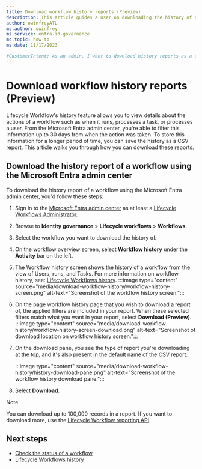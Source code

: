 ```yaml
---
title: Download workflow history reports (Preview)
description: This article guides a user on downloading the history of a Lifecycle workflow.
author: owinfreyATL
ms.author: owinfrey
ms.service: entra-id-governance
ms.topic: how-to
ms.date: 11/17/2023

#CustomerIntent: As an admin, I want to download history reports as a CSV.
---
```


# Download workflow history reports (Preview)

Lifecycle Workflow's history feature allows you to view details about the actions of a workflow such as when it runs, processes a task, or processes a user. From the Microsoft Entra admin center, you're able to filter this information up to 30 days from when the action was taken. To store this information for a longer period of time, you can save the history as a CSV report. This article walks you through how you can download these reports.

## Download the history report of a workflow using the Microsoft Entra admin center

To download the history report of a workflow using the Microsoft Entra admin center, you'd follow these steps:

1. Sign in to the [Microsoft Entra admin center](https://entra.microsoft.com) as at least a [Lifecycle Workflows Administrator](~/identity/role-based-access-control/permissions-reference.md#lifecycle-workflows-administrator).

1. Browse to **Identity governance** > **Lifecycle workflows** > **Workflows**.

1. Select the workflow you want to download the history of.

1. On the workflow overview screen, select **Workflow history** under the **Activity** bar on the left.

1. The Workflow history screen shows the history of a workflow from the view of Users, runs, and Tasks. For more information on workflow history, see: [Lifecycle Workflows history](lifecycle-workflow-history.md).
    :::image type="content" source="media/download-workflow-history/workflow-history-screen.png" alt-text="Screenshot of the workflow history screen.":::
1. On the page workflow history page that you wish to download a report of, the applied filters are included in your report. When these selected filters match what you want in your report, select **Download (Preview)**.
    :::image type="content" source="media/download-workflow-history/workflow-history-screen-download.png" alt-text="Screenshot of download location on workflow history screen.":::
1. On the download pane, you see the type of report you're downloading at the top, and it's also present in the default name of the CSV report.
   
    :::image type="content" source="media/download-workflow-history/history-download-pane.png" alt-text="Screenshot of the workflow history download pane.":::
1. Select **Download**.
 
> [!NOTE]
> You can download up to 100,000 records in a report. If you want to download more, use the [Lifecycle Workflow reporting API](/graph/api/resources/identitygovernance-lifecycleworkflows-reporting-overview).

## Next steps

- [Check the status of a workflow](check-status-workflow.md)
- [Lifecycle Workflows history](lifecycle-workflow-history.md)
